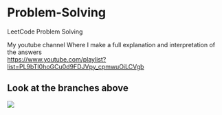 # Problem-Solving
LeetCode Problem Solving 

My youtube channel Where I make a full explanation and interpretation of the answers <br/>
https://www.youtube.com/playlist?list=PL9bTI0hoGCu0d9FDJVpy_cpmwuOiLCVgb

## Look at the branches above 
<img src="https://res.cloudinary.com/practicaldev/image/fetch/s--iPqkC_pN--/c_limit%2Cf_auto%2Cfl_progressive%2Cq_auto%2Cw_880/https://i1.wp.com/artiss.blog/wp-content/uploads/2020/06/Screenshot-2020-06-14-at-13.53.12.png%3Fw%3D723%26ssl%3D1" />
